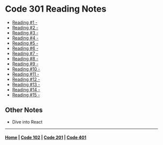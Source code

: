 # Code 301 Reading Notes

  - [Reading #1 - ]()
  - [Reading #2 - ]()
  - [Reading #3 - ]()
  - [Reading #4 - ]()
  - [Reading #5 - ]()
  - [Reading #6 - ]()
  - [Reading #7 - ]()
  - [Reading #8 - ]()
  - [Reading #9 - ]()
  - [Reading #10 - ]()
  - [Reading #11 - ]()
  - [Reading #12 - ]()
  - [Reading #13 - ]()
  - [Reading #14 - ]()
  - [Reading #15 - ]()


## Other Notes
  - Dive into React

***

#### [Home](README.md) | [Code 102](102.md) | [Code 201](201.md) | [Code 401](401.md)
